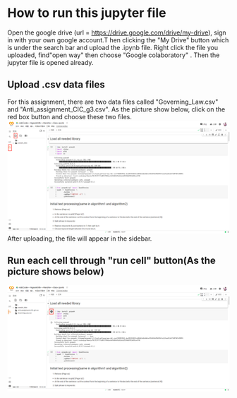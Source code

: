 # How to run this jupyter file

Open the google drive (url = https://drive.google.com/drive/my-drive), sign in with your own google account.T hen clicking the "My Drive" button which is under the search bar and upload the .ipynb file. Right click the file you uploaded, find"open way" then choose "Google colaboratory" . Then the jupyter file is opened already.

## Upload .csv data files

For this assignment, there are two data files called "Governing_Law.csv" and "Anti_assignment_CIC_g3.csv". As the picture show below, click on the red box button and choose these two files. ![Example position of how to upload data files](https://github.com/SaberIvan/cloudComputing/blob/main/fileUpload.png)
After uploading, the file will appear in the sidebar.

## Run each cell through "run cell" button(As the picture shows below)

![Run](https://github.com/SaberIvan/cloudComputing/blob/main/run.png)


